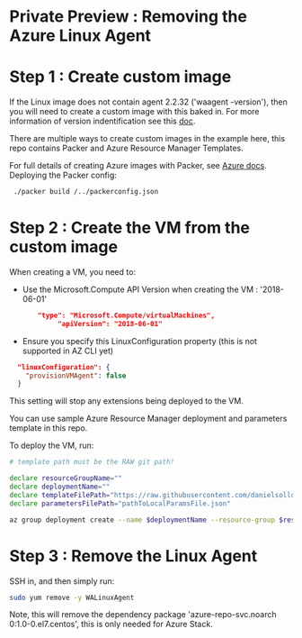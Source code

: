 # Private Preview : Removing the Azure Linux Agent

# Step 1 : Create custom image
If the Linux image does not contain agent 2.2.32 ('waagent -version'), then you will need to create a custom image with this baked in. For more information of version indentification see this [doc](https://docs.microsoft.com/en-us/azure/virtual-machines/linux/build-image-with-packer).

There are multiple ways to create custom images in the example here, this repo contains Packer and Azure Resource Manager Templates.

For full details of creating Azure images with Packer, see [Azure docs](https://docs.microsoft.com/en-us/azure/virtual-machines/linux/build-image-with-packer). 
Deploying the Packer config:
```bash
 ./packer build /../packerconfig.json
```

# Step 2 : Create the VM from the custom image
When creating a VM, you need to:
* Use the Microsoft.Compute API Version when creating the VM : '2018-06-01'
```json
       "type": "Microsoft.Compute/virtualMachines",
            "apiVersion": "2018-06-01"
```
* Ensure you specify this LinuxConfiguration property (this is not supported in AZ CLI yet)
```json
  "linuxConfiguration": {
    "provisionVMAgent": false
  }
  ```
This setting will stop any extensions being deployed to the VM.

You can use sample Azure Resource Manager deployment and parameters template in this repo.

To deploy the VM, run:
```bash
# template path must be the RAW git path!

declare resourceGroupName=""
declare deploymentName=""
declare templateFilePath="https://raw.githubusercontent.com/danielsollondon/azlinuxprov/master/removeAgt.deploy.json"
declare parametersFilePath="pathToLocalParamsFile.json"

az group deployment create --name $deploymentName --resource-group $resourceGroupName --template-uri $templateFilePath --parameters $parametersFilePath 
```

# Step 3 : Remove the Linux Agent
SSH in, and then simply run:

```bash
sudo yum remove -y WALinuxAgent
```
Note, this will remove the dependency package 'azure-repo-svc.noarch 0:1.0-0.el7.centos', this is only needed for Azure Stack.
